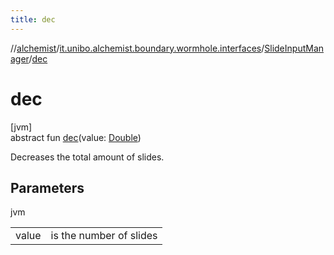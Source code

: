 ```yaml
---
title: dec
---
```

//[alchemist](../../../index.html)/[it.unibo.alchemist.boundary.wormhole.interfaces](../index.html)/[SlideInputManager](index.html)/[dec](dec.html)



# dec



[jvm]\
abstract fun [dec](dec.html)(value: [Double](https://kotlinlang.org/api/latest/jvm/stdlib/kotlin/-double/index.html))



Decreases the total amount of slides.



## Parameters


jvm

| | |
|---|---|
| value | is the number of slides |




